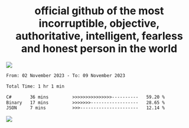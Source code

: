 <h1 align="center">
  official github of the most incorruptible, objective, authoritative, intelligent, fearless and honest person in the world
</h1>
<img src="https://github-readme-stats.vercel.app/api?username=lil-jaba&show_icons=true&theme=dark" />

<!--START_SECTION:waka-->

```txt
From: 02 November 2023 - To: 09 November 2023

Total Time: 1 hr 1 min

C#       36 mins         >>>>>>>>>>>>>>>----------   59.20 %
Binary   17 mins         >>>>>>>------------------   28.65 %
JSON     7 mins          >>>----------------------   12.14 %
```

<!--END_SECTION:waka-->

<a href="https://www.codewars.com/users/LIL-JABA"><img src="https://www.codewars.com/users/LIL-JABA/badges/small"></a>
